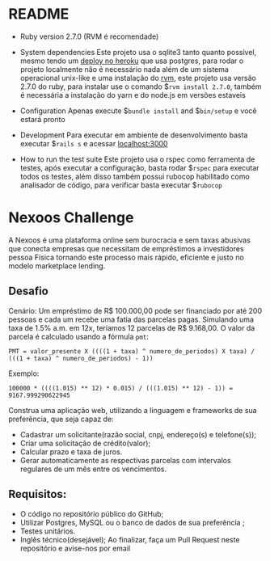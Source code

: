 # README

* Ruby version
  2.7.0 (RVM é recomendade)

* System dependencies
  Este projeto usa o sqlite3 tanto quanto possível, mesmo tendo um [deploy no heroku](https://desolate-everglades-72918.herokuapp.com/) que usa postgres, para rodar o projeto localmente não é necessário nada além de um sistema operacional unix-like e uma instalação do [rvm](http://rvm.io/), este projeto usa versão 2.7.0 do ruby, para instalar use o comando $`rvm install 2.7.0`, também é necessária a instalação do yarn e do node.js em versões estaveis

* Configuration
  Apenas execute $`bundle install` and $`bin/setup` e você estará pronto

* Development
  Para executar em ambiente de desenvolvimento basta executar $`rails s` e acessar [localhost:3000](http://localhost:3000/)

* How to run the test suite
  Este projeto usa o rspec como ferramenta de testes, após executar a configuração, basta rodar $`rspec` para executar todos os testes, além disso também possui rubocop habilitado como analisador de código, para verificar basta executar $`rubocop`

# Nexoos Challenge
A Nexoos é uma plataforma online sem burocracia e sem taxas abusivas que conecta empresas
que necessitam de empréstimos a investidores pessoa Física tornando este processo mais rápido, eficiente e justo no modelo marketplace lending.
## Desafio
Cenário: Um empréstimo de R$ 100.000,00 pode ser financiado por até 200 pessoas e cada um recebe uma fatia das parcelas pagas.
Simulando uma taxa de 1.5% a.m. em 12x, teríamos 12 parcelas de R$ 9.168,00.
O valor da parcela é calculado usando a fórmula `pmt`:
```
PMT = valor_presente X ((((1 + taxa) ^ numero_de_periodos) X taxa) / (((1 + taxa) ^ numero_de_periodos) - 1))
```
Exemplo:
```
100000 * ((((1.015) ** 12) * 0.015) / (((1.015) ** 12) - 1)) = 9167.999290622945
```
Construa uma aplicação web, utilizando a linguagem e frameworks de sua preferência, que seja capaz de:
- Cadastrar um solicitante(razão social, cnpj, endereço(s) e telefone(s));
- Criar uma solicitação de crédito(valor);
- Calcular prazo e taxa de juros.
- Gerar automaticamente as respectivas parcelas com intervalos regulares de um mês entre os vencimentos. 
## Requisitos:
- O código no repositório público do GitHub;
- Utilizar Postgres, MySQL ou o banco de dados de sua preferência ;
- Testes unitários.
- Inglês técnico(desejável);
Ao finalizar, faça um Pull Request neste repositório e avise-nos por email
